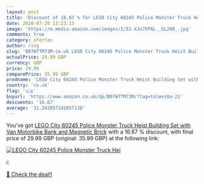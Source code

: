 ```yaml
---
layout: post
title: 'Discount of 16.67 % for LEGO City 60245 Police Monster Truck Hei'
date: 2020-07-20 12:23:13
image: 'https://m.media-amazon.com/images/I/51-XJo75PAL._SL200_.jpg'
comments: true
category: ofertas
author: ring
slug: 'B07W7TM73M-co.uk LEGO City 60245 Police Monster Truck Heist Building Set with Van  Motorbike  Bank  and Magnetic Brick'
actualPrice: 29.99 GBP
currency: GBP
price: 29.99
comparePrice: 35.99 GBP
prodname: 'LEGO City 60245 Police Monster Truck Heist Building Set with Van  Motorbike  Bank  and Magnetic Brick'
country: 'co.uk'
flag: '🇬🇧'
buyurl: 'https://www.amazon.co.uk/dp/B07W7TM73M/?tag=tolees0a-21'
descuento: '16.67'
average: '31.342857142857138'
---
```


You've got [LEGO City 60245 Police Monster Truck Heist Building Set with Van  Motorbike  Bank  and Magnetic Brick](https://www.amazon.co.uk/dp/B07W7TM73M/?tag=tolees0a-21) with a  16.67 % discount, with final price of 29.99 GBP (original: 35.99 GBP) at the following link:

[![LEGO City 60245 Police Monster Truck Hei](https://m.media-amazon.com/images/I/51-XJo75PAL._SL200_.jpg)](https://www.amazon.co.uk/dp/B07W7TM73M/?tag=tolees0a-21)

ℹ️:


[🛒 Check the deal!!](https://www.amazon.co.uk/dp/B07W7TM73M/?tag=tolees0a-21)
